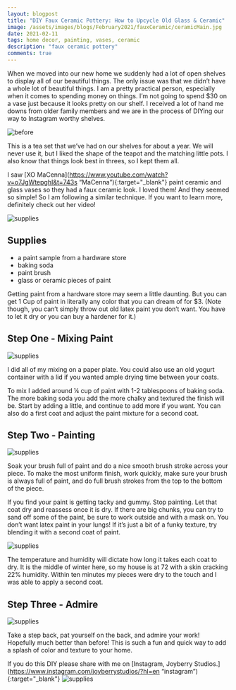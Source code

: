 ```yaml
---
layout: blogpost
title: "DIY Faux Ceramic Pottery: How to Upcycle Old Glass & Ceramic"
image: /assets/images/blogs/February2021/fauxCeramic/ceramicMain.jpg
date: 2021-02-11
tags: home decor, painting, vases, ceramic
description: "faux ceramic pottery"
comments: true
---
```

When we moved into our new home we suddenly had a lot of open shelves to display all of our beautiful things. The only issue was that we didn’t have a whole lot of beautiful things. I am a pretty practical person, especially when it comes to spending money on things. I’m not going to spend $30 on a vase just because it looks pretty on our shelf. I received a lot of hand me downs from older family members and we are in the process of DIYing our way to Instagram worthy shelves.

![before](/assets/images/blogs/February2021/fauxCeramic/before.jpg)

This is a tea set that we’ve had on our shelves for about a year. We will never use it, but I liked the shape of the teapot and the matching little pots. I also know that things look best in threes, so I kept them all. 

I saw [XO MaCenna](https://www.youtube.com/watch?v=o7JgWtepghI&t=743s “MaCenna”){:target="_blank"} paint ceramic and glass vases so they had a faux ceramic look. I loved them! And they seemed so simple! So I am following a similar technique. If you want to learn more, definitely check out her video!

![supplies](/assets/images/blogs/February2021/fauxCeramic/materials.jpg)

## Supplies
* a paint sample from a hardware store
* baking soda
* paint brush
* glass or ceramic pieces of paint

Getting paint from a hardware store may seem a little daunting. But you can get 1 Cup of paint in literally any color that you can dream of for $3. (Note though, you can’t simply throw out old latex paint you don’t want. You have to let it dry or you can buy a hardener for it.)

## Step One - Mixing Paint

![supplies](/assets/images/blogs/February2021/fauxCeramic/mixPaint.jpg)

I did all of my mixing on a paper plate. You could also use an old yogurt container with a lid if you wanted ample drying time between your coats. 

To mix I added around ¼ cup of paint with 1-2 tablespoons of baking soda. The more baking soda you add the more chalky and textured the finish will be. Start by adding a little, and continue to add more if you want. You can also do a first coat and adjust the paint mixture for a second coat. 

## Step Two - Painting

![supplies](/assets/images/blogs/February2021/fauxCeramic/firstCoat.jpg)

Soak your brush full of paint and do a nice smooth brush stroke across your piece. To make the most uniform finish, work quickly, make sure your brush is always full of paint, and do full brush strokes from the top to the bottom of the piece.

If you find your paint is getting tacky and gummy. Stop painting. Let that coat dry and reassess once it is dry. If there are big chunks, you can try to sand off some of the paint, be sure to work outside and with a mask on. You don’t want latex paint in your lungs! If it’s just a bit of a funky texture, try blending it with a second coat of paint.

![supplies](/assets/images/blogs/February2021/fauxCeramic/table.jpg)

The temperature and humidity will dictate how long it takes each coat to dry. It is the middle of winter here, so my house is at 72 with a skin cracking 22% humidity. Within ten minutes my pieces were dry to the touch and I was able to apply a second coat. 

## Step Three - Admire

![supplies](/assets/images/blogs/February2021/fauxCeramic/finalClose.jpg)

Take a step back, pat yourself on the back, and admire your work! Hopefully much better than before! This is such a fun and quick way to add a splash of color and texture to your home. 

If you do this DIY please share with me on [Instagram, Joyberry Studios.](https://www.instagram.com/joyberrystudios/?hl=en “instagram”){:target="_blank"}
![supplies](/assets/images/blogs/February2021/fauxCeramic/final.jpg)
